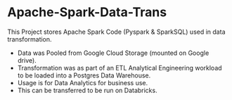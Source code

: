 # Apache-Spark-Data-Trans
This Project stores Apache Spark Code (Pyspark &amp; SparkSQL) used in data transformation.

- Data was Pooled from Google Cloud Storage (mounted on Google drive).
- Transformation was as part of an ETL Analytical Engineering workload to be loaded into a Postgres Data Warehouse.
- Usage is for Data Analytics for business use.
- This can be transferred to be run on Databricks.
